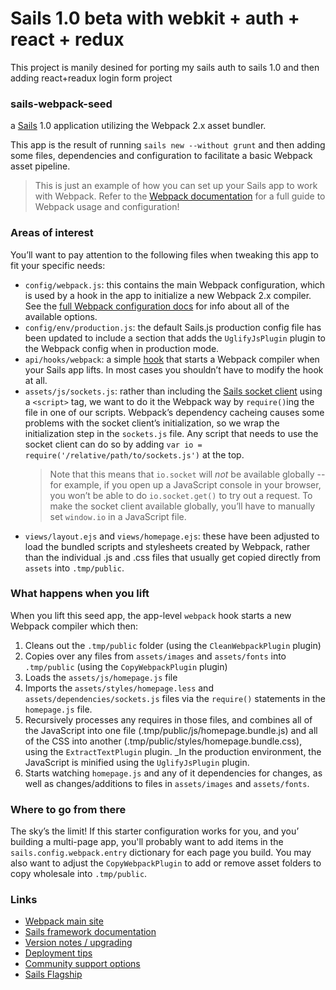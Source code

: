 # Sails 1.0 beta with webkit + auth + react + redux

This project is manily desined for porting my sails auth to sails 1.0 and then adding react+readux login form project

### sails-webpack-seed

a [Sails](http://sailsjs.com) 1.0 application utilizing the Webpack 2.x asset bundler.

This app is the result of running `sails new --without grunt` and then adding some files, dependencies and configuration to facilitate a basic Webpack asset pipeline.

> This is just an example of how you can set up your Sails app to work with Webpack.  Refer to the [Webpack documentation](https://webpack.js.org/configuration/) for a full guide to Webpack usage and configuration!

### Areas of interest

You&rsquo;ll want to pay attention to the following files when tweaking this app to fit your specific needs:

* `config/webpack.js`:  this contains the main Webpack configuration, which is used by a hook in the app to initialize a new Webpack 2.x compiler.  See the [full Webpack configuration docs](https://webpack.js.org/configuration/) for info about all of the available options.
* `config/env/production.js`:  the default Sails.js production config file has been updated to include a section that adds the `UglifyJsPlugin` plugin to the Webpack config when in production mode.
* `api/hooks/webpack`:  a simple [hook](http://sailsjs.com/documentation/concepts/extending-sails/hooks) that starts a Webpack compiler when your Sails app lifts.  In most cases you shouldn&rsquo;t have to modify the hook at all.
* `assets/js/sockets.js`:  rather than including the [Sails socket client](http://sailsjs.com/documentation/reference/web-sockets/socket-client) using a `<script>` tag, we want to do it the Webpack way by `require()`ing the file in one of our scripts.  Webpack&rsquo;s dependency cacheing causes some problems with the socket client&rsquo;s initialization, so we wrap the initialization step in the `sockets.js` file.  Any script that needs to use the socket client can do so by adding `var io = require('/relative/path/to/sockets.js')` at the top.
   > Note that this means that `io.socket` will _not_ be available globally -- for example, if you open up a JavaScript console in your browser, you won&rsquo;t be able to do `io.socket.get()` to try out a request.  To make the socket client available globally, you&rsquo;ll have to manually set `window.io` in a JavaScript file.
* `views/layout.ejs` and `views/homepage.ejs`:  these have been adjusted to load the bundled scripts and stylesheets created by Webpack, rather than the individual .js and .css files that usually get copied directly from `assets` into `.tmp/public`.

### What happens when you lift

When you lift this seed app, the app-level `webpack` hook starts a new Webpack compiler which then:

1. Cleans out the `.tmp/public` folder (using the `CleanWebpackPlugin` plugin)
2. Copies over any files from `assets/images` and `assets/fonts` into `.tmp/public` (using the `CopyWebpackPlugin` plugin)
3. Loads the `assets/js/homepage.js` file
4. Imports the `assets/styles/homepage.less` and `assets/dependencies/sockets.js` files via the `require()` statements in the `homepage.js` file.
5. Recursively processes any requires in those files, and combines all of the JavaScript into one file (.tmp/public/js/homepage.bundle.js) and all of the CSS into another (.tmp/public/styles/homepage.bundle.css), using the `ExtractTextPlugin` plugin.  _In the production environment, the JavaScript is minified using the `UglifyJsPlugin` plugin.
6. Starts watching `homepage.js` and any of it dependencies for changes, as well as changes/additions to files in `assets/images` and `assets/fonts`.

### Where to go from there

The sky&rsquo;s the limit!  If this starter configuration works for you, and you&rsquo; building a multi-page app, you'll probably want to add items in the `sails.config.webpack.entry` dictionary for each page you build.  You may also want to adjust the `CopyWebpackPlugin` to add or remove asset folders to copy wholesale into `.tmp/public`.

### Links

+ [Webpack main site](http://webpack.js.org)
+ [Sails framework documentation](http://sailsjs.com/documentation)
+ [Version notes / upgrading](http://sailsjs.com/documentation/upgrading/to-v-1-0)
+ [Deployment tips](http://sailsjs.com/documentation/concepts/deployment)
+ [Community support options](http://sailsjs.com/support)
+ [Sails Flagship](https://flagship.sailsjs.com)
